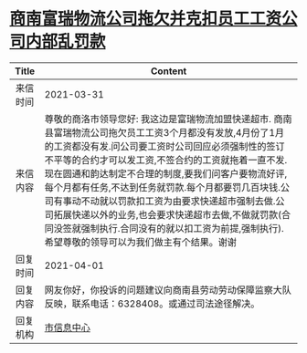 # <a href="http://www.shangluo.gov.cn/zmhd/ldxxxx.jsp?urltype=leadermail.LeaderMailContentUrl&wbtreeid=1112&leadermailid=7087">商南富瑞物流公司拖欠并克扣员工工资公司内部乱罚款</a>
|Title|Content|
|:---:|---|
|来信时间|2021-03-31|
|来信内容|尊敬的商洛市领导您好: 我这边是富瑞物流加盟快递超市. 商南县富瑞物流公司拖欠员工工资3个月都没有发放,4月份了1月的工资都没有发.问公司要工资时公司回应必须强制性的签订不平等的合约才可以发工资,不签合约的工资就拖着一直不发.现在圆通和韵达制定不合理的制度,要我们问客户要物流好评,每个月都有任务,不达到任务就罚款.每个月都要罚几百块钱.公司有事动不动就以罚款扣工资为由要求快递超市强制去做.公司拓展快递以外的业务,也会要求快递超市去做,不做就罚款(合同没签就强制执行.合同没有的就以扣工资为前提,强制执行). 希望尊敬的领导可以为我们做主有个结果。谢谢|
|回复时间|2021-04-01|
|回复内容|网友你好，你投诉的问题建议向商南县劳动劳动保障监察大队反映，联系电话：6328408。或通过司法途径解决。|
|回复机构|<a href="../../categories/agencies/市信息中心.md">市信息中心</a>|
